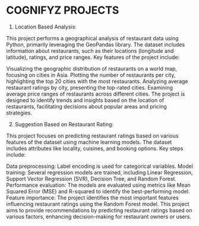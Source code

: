 # COGNIFYZ PROJECTS

1. Location Based Analysis:

   
This project performs a geographical analysis of restaurant data using Python, primarily leveraging the GeoPandas library. The dataset includes information about restaurants, such as their locations (longitude and latitude), ratings, and price ranges. Key features of the project include:

Visualizing the geographic distribution of restaurants on a world map, focusing on cities in Asia.
Plotting the number of restaurants per city, highlighting the top 20 cities with the most restaurants.
Analyzing average restaurant ratings by city, presenting the top-rated cities.
Examining average price ranges of restaurants across different cities.
The project is designed to identify trends and insights based on the location of restaurants, facilitating decisions about popular areas and pricing strategies.

2. Suggestion Based on Restaurant Rating:

   
This project focuses on predicting restaurant ratings based on various features of the dataset using machine learning models. The dataset includes attributes like locality, cuisines, and booking options. Key steps include:

Data preprocessing: Label encoding is used for categorical variables.
Model training: Several regression models are trained, including Linear Regression, Support Vector Regression (SVR), Decision Tree, and Random Forest.
Performance evaluation: The models are evaluated using metrics like Mean Squared Error (MSE) and R-squared to identify the best-performing model.
Feature importance: The project identifies the most important features influencing restaurant ratings using the Random Forest model.
This project aims to provide recommendations by predicting restaurant ratings based on various factors, enhancing decision-making for restaurant owners or users.
